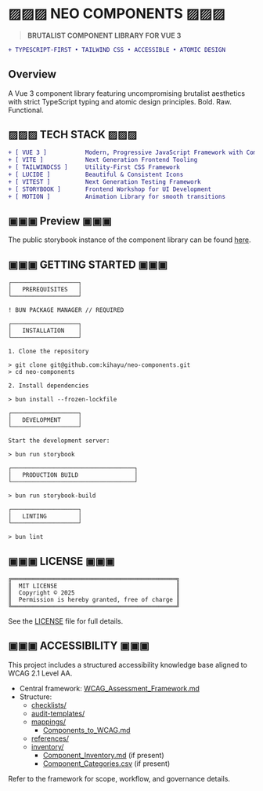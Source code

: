 # ▨▨▨ NEO COMPONENTS ▨▨▨

> **BRUTALIST COMPONENT LIBRARY FOR VUE 3**

```diff
+ TYPESCRIPT-FIRST • TAILWIND CSS • ACCESSIBLE • ATOMIC DESIGN
```

## Overview

A Vue 3 component library featuring uncompromising brutalist aesthetics with strict TypeScript typing and atomic design principles. Bold. Raw. Functional.

## ▨▨▨ TECH STACK ▨▨▨

```diff
+ [ VUE 3 ]           Modern, Progressive JavaScript Framework with Composition API
+ [ VITE ]            Next Generation Frontend Tooling
+ [ TAILWINDCSS ]     Utility-First CSS Framework
+ [ LUCIDE ]          Beautiful & Consistent Icons
+ [ VITEST ]          Next Generation Testing Framework
+ [ STORYBOOK ]       Frontend Workshop for UI Development
+ [ MOTION ]          Animation Library for smooth transitions
```

## ▣▣▣ Preview ▣▣▣

The public storybook instance of the component library can be found [here](https://neo-sb.keanuhie.com/).

## ▣▣▣ GETTING STARTED ▣▣▣

```
┌───────────────────┐
│   PREREQUISITES   │
└───────────────────┘

! BUN PACKAGE MANAGER // REQUIRED
```

```
┌───────────────────┐
│   INSTALLATION    │
└───────────────────┘

1. Clone the repository

> git clone git@github.com:kihayu/neo-components.git
> cd neo-components

2. Install dependencies

> bun install --frozen-lockfile
```

```
┌───────────────────┐
│   DEVELOPMENT     │
└───────────────────┘

Start the development server:

> bun run storybook
```

```
┌───────────────────────────────────┐
│   PRODUCTION BUILD                │
└───────────────────────────────────┘

> bun run storybook-build
```

```
┌───────────────────┐
│   LINTING         │
└───────────────────┘

> bun lint
```

## ▣▣▣ LICENSE ▣▣▣

```
╔═══════════════════════════════════════════════╗
║  MIT LICENSE                                  ║
║  Copyright © 2025                             ║
║  Permission is hereby granted, free of charge ║
╚═══════════════════════════════════════════════╝
```

See the [LICENSE](LICENSE) file for full details.

## ▣▣▣ ACCESSIBILITY ▣▣▣

This project includes a structured accessibility knowledge base aligned to WCAG 2.1 Level AA.

- Central framework: [WCAG_Assessment_Framework.md](accessibility/WCAG_Assessment_Framework.md)
- Structure:
  - [checklists/](accessibility/checklists/)
  - [audit-templates/](accessibility/audit-templates/)
  - [mappings/](accessibility/mappings/)
    - [Components_to_WCAG.md](accessibility/mappings/Components_to_WCAG.md)
  - [references/](accessibility/references/)
  - [inventory/](accessibility/inventory/)
    - [Component_Inventory.md](accessibility/inventory/Component_Inventory.md) (if present)
    - [Component_Categories.csv](accessibility/inventory/Component_Categories.csv) (if present)

Refer to the framework for scope, workflow, and governance details.
